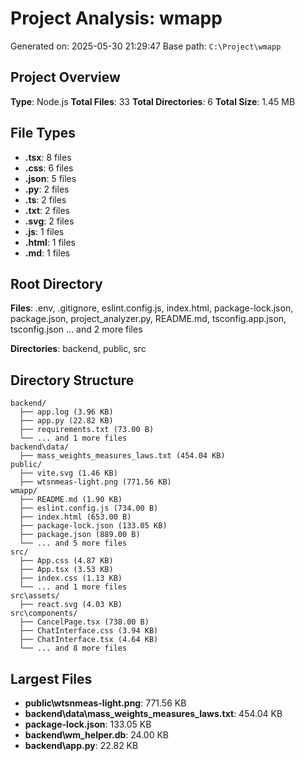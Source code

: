 # Project Analysis: wmapp

Generated on: 2025-05-30 21:29:47
Base path: `C:\Project\wmapp`

## Project Overview
**Type**: Node.js
**Total Files**: 33
**Total Directories**: 6
**Total Size**: 1.45 MB

## File Types
- **.tsx**: 8 files
- **.css**: 6 files
- **.json**: 5 files
- **.py**: 2 files
- **.ts**: 2 files
- **.txt**: 2 files
- **.svg**: 2 files
- **.js**: 1 files
- **.html**: 1 files
- **.md**: 1 files

## Root Directory
**Files**: .env, .gitignore, eslint.config.js, index.html, package-lock.json, package.json, project_analyzer.py, README.md, tsconfig.app.json, tsconfig.json
... and 2 more files

**Directories**: backend, public, src

## Directory Structure
```
backend/
  ├── app.log (3.96 KB)
  ├── app.py (22.82 KB)
  ├── requirements.txt (73.00 B)
  └── ... and 1 more files
backend\data/
  ├── mass_weights_measures_laws.txt (454.04 KB)
public/
  ├── vite.svg (1.46 KB)
  ├── wtsnmeas-light.png (771.56 KB)
wmapp/
  ├── README.md (1.90 KB)
  ├── eslint.config.js (734.00 B)
  ├── index.html (653.00 B)
  ├── package-lock.json (133.05 KB)
  ├── package.json (889.00 B)
  └── ... and 5 more files
src/
  ├── App.css (4.87 KB)
  ├── App.tsx (3.53 KB)
  ├── index.css (1.13 KB)
  └── ... and 1 more files
src\assets/
  ├── react.svg (4.03 KB)
src\components/
  ├── CancelPage.tsx (738.00 B)
  ├── ChatInterface.css (3.94 KB)
  ├── ChatInterface.tsx (4.64 KB)
  └── ... and 8 more files
```

## Largest Files
- **public\wtsnmeas-light.png**: 771.56 KB
- **backend\data\mass_weights_measures_laws.txt**: 454.04 KB
- **package-lock.json**: 133.05 KB
- **backend\wm_helper.db**: 24.00 KB
- **backend\app.py**: 22.82 KB